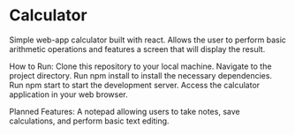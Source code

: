 # Calculator
Simple web-app calculator built with react. Allows the user to perform basic arithmetic operations and features a screen that will display the result.

How to Run:
Clone this repository to your local machine.
Navigate to the project directory.
Run npm install to install the necessary dependencies.
Run npm start to start the development server.
Access the calculator application in your web browser.

Planned Features:
A notepad allowing users to take notes, save calculations, and perform basic text editing.

